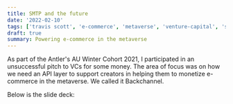```yaml
---
title: SMTP and the future
date: '2022-02-10'
tags: ['travis scott', 'e-commerce', 'metaverse', 'venture-capital', 'startup']
draft: true
summary: Powering e-commerce in the metaverse
---
```


As part of the Antler's AU Winter Cohort 2021, I participated in an unsuccessful pitch to VCs for some money. The area of focus was on how we need an API layer to support creators in helping them to monetize e-commerce in the metaverse. We called it Backchannel.

Below is the slide deck:

<div className="flex flex-wrap -mx-2 overflow-hidden xl:-mx-2">
  <div className="my-1 px-2 w-full overflow-hidden xl:my-1 xl:px-2 xl:w-1/2">
  <GoogleSlideSMTP/>
</div>
</div>
